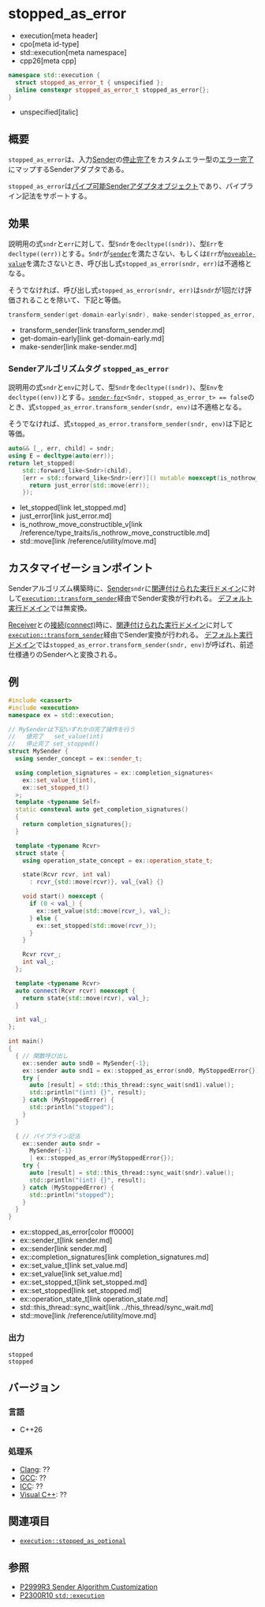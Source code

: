 # stopped_as_error
* execution[meta header]
* cpo[meta id-type]
* std::execution[meta namespace]
* cpp26[meta cpp]

```cpp
namespace std::execution {
  struct stopped_as_error_t { unspecified };
  inline constexpr stopped_as_error_t stopped_as_error{};
}
```
* unspecified[italic]

## 概要
`stopped_as_error`は、入力[Sender](sender.md)の[停止完了](set_stopped.md)をカスタムエラー型の[エラー完了](set_error.md)にマップするSenderアダプタである。

`stopped_as_error`は[パイプ可能Senderアダプタオブジェクト](sender_adaptor_closure.md)であり、パイプライン記法をサポートする。


## 効果
説明用の式`sndr`と`err`に対して、型`Sndr`を`decltype((sndr))`、型`Err`を`decltype((err))`とする。`Sndr`が[`sender`](sender.md)を満たさない、もしくは`Err`が[`moveable-value`](../movable-value.md)を満たさないとき、呼び出し式`stopped_as_error(sndr, err)`は不適格となる。

そうでなければ、呼び出し式`stopped_as_error(sndr, err)`は`sndr`が1回だけ評価されることを除いて、下記と等価。

```cpp
transform_sender(get-domain-early(sndr), make-sender(stopped_as_error, err, sndr))
```
* transform_sender[link transform_sender.md]
* get-domain-early[link get-domain-early.md]
* make-sender[link make-sender.md]


### Senderアルゴリズムタグ `stopped_as_error`
説明用の式`sndr`と`env`に対して、型`Sndr`を`decltype((sndr))`、型`Env`を`decltype((env))`とする。[`sender-for`](sender-for.md)`<Sndr, stopped_as_error_t> == false`のとき、式`stopped_as_error.transform_sender(sndr, env)`は不適格となる。

そうでなければ、式`stopped_as_error.transform_sender(sndr, env)`は下記と等価。

```cpp
auto&& [_, err, child] = sndr;
using E = decltype(auto(err));
return let_stopped(
    std::forward_like<Sndr>(child),
    [err = std::forward_like<Sndr>(err)]() mutable noexcept(is_nothrow_move_constructible_v<E>) {
      return just_error(std::move(err));
    });
```
* let_stopped[link let_stopped.md]
* just_error[link just_error.md]
* is_nothrow_move_constructible_v[link /reference/type_traits/is_nothrow_move_constructible.md]
* std::move[link /reference/utility/move.md]


## カスタマイゼーションポイント
Senderアルゴリズム構築時に、[Sender](sender.md)`sndr`に[関連付けられた実行ドメイン](get-domain-early.md)に対して[`execution::transform_sender`](transform_sender.md)経由でSender変換が行われる。
[デフォルト実行ドメイン](default_domain.md)では無変換。

[Receiver](receiver.md)との[接続(connect)](connect.md)時に、[関連付けられた実行ドメイン](get-domain-late.md)に対して[`execution::transform_sender`](transform_sender.md)経由でSender変換が行われる。
[デフォルト実行ドメイン](default_domain.md)では`stopped_as_error.transform_sender(sndr, env)`が呼ばれ、前述仕様通りのSenderへと変換される。


## 例
```cpp example
#include <cassert>
#include <execution>
namespace ex = std::execution;

// MySenderは下記いずれかの完了操作を行う
//   値完了   set_value(int)
//   停止完了 set_stopped()
struct MySender {
  using sender_concept = ex::sender_t;

  using completion_signatures = ex::completion_signatures<
    ex::set_value_t(int),
    ex::set_stopped_t()
  >;
  template <typename Self>
  static consteval auto get_completion_signatures()
  {
    return completion_signatures{};
  }

  template <typename Rcvr>
  struct state {
    using operation_state_concept = ex::operation_state_t;

    state(Rcvr rcvr, int val)
      : rcvr_{std::move(rcvr)}, val_{val} {}

    void start() noexcept {
      if (0 < val_) {
        ex::set_value(std::move(rcvr_), val_);
      } else {
        ex::set_stopped(std::move(rcvr_));
      }
    }

    Rcvr rcvr_;
    int val_;
  };

  template <typename Rcvr>
  auto connect(Rcvr rcvr) noexcept {
    return state{std::move(rcvr), val_};
  }

  int val_;
};

int main()
{
  { // 関数呼び出し
    ex::sender auto snd0 = MySender{-1};
    ex::sender auto snd1 = ex::stopped_as_error(snd0, MyStoppedError{});
    try {
      auto [result] = std::this_thread::sync_wait(snd1).value();
      std::println("(int) {}", result);
    } catch (MyStoppedError) {
      std::println("stopped");
    }
  }

  { // パイプライン記法
    ex::sender auto sndr =
      MySender{-1}
      | ex::stopped_as_error(MyStoppedError{});
    try {
      auto [result] = std::this_thread::sync_wait(sndr).value();
      std::println("(int) {}", result);
    } catch (MyStoppedError) {
      std::println("stopped");
    }
  }
}
```
* ex::stopped_as_error[color ff0000]
* ex::sender_t[link sender.md]
* ex::sender[link sender.md]
* ex::completion_signatures[link completion_signatures.md]
* ex::set_value_t[link set_value.md]
* ex::set_value[link set_value.md]
* ex::set_stopped_t[link set_stopped.md]
* ex::set_stopped[link set_stopped.md]
* ex::operation_state_t[link operation_state.md]
* std::this_thread::sync_wait[link ../this_thread/sync_wait.md]
* std::move[link /reference/utility/move.md]

### 出力
```
stopped
stopped
```


## バージョン
### 言語
- C++26

### 処理系
- [Clang](/implementation.md#clang): ??
- [GCC](/implementation.md#gcc): ??
- [ICC](/implementation.md#icc): ??
- [Visual C++](/implementation.md#visual_cpp): ??


## 関連項目
- [`execution::stopped_as_optional`](stopped_as_optional.md)


## 参照
- [P2999R3 Sender Algorithm Customization](https://www.open-std.org/jtc1/sc22/wg21/docs/papers/2023/p2999r3.html)
- [P2300R10 `std::execution`](https://www.open-std.org/jtc1/sc22/wg21/docs/papers/2024/p2300r10.html)
